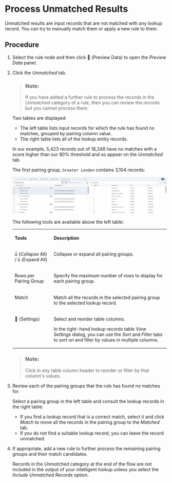 <!-- loio35fbb44d62e7498bb54461d3a4d460d5 -->

<link rel="stylesheet" type="text/css" href="../css/sap-icons.css"/>

# Process Unmatched Results

Unmatched results are input records that are not matched with any lookup record. You can try to manually match them or apply a new rule to them.



<a name="loio35fbb44d62e7498bb54461d3a4d460d5__steps_hmz_25d_cqb"/>

## Procedure

1.  Select the rule node and then click <span class="FPA-icons"></span> \(Preview Data\) to open the *Preview Data* panel.

2.  Click the *Unmatched* tab.

    > ### Note:  
    > If you have added a further rule to process the records in the *Unmatched* category of a rule, then you can review the records but you cannot process them.

    Two tables are displayed:

    -   The left table lists input records for which the rule has found no matches, grouped by pairing column value.
    -   The right table lists all of the lookup entity records.

    In our example, 5,423 records out of 18,248 have no matches with a score higher than our 80% threshold and so appear on the *Unmatched* tab.

    The first pairing group, `Greater London` contains 3,104 records:

    ![](images/IL_Results_-_Unmatched_e47ed9b.png)

    The following tools are available above the left table:


    <table>
    <tr>
    <th valign="top">

    Tools


    
    </th>
    <th valign="top">

    Description


    
    </th>
    </tr>
    <tr>
    <td valign="top">

    <span class="SAP-icons"></span> \(Collapse All\) / <span class="SAP-icons"></span> \(Expand All\)


    
    </td>
    <td valign="top">

    Collapse or expand all pairing groups.


    
    </td>
    </tr>
    <tr>
    <td valign="top">

    Rows per Pairing Group


    
    </td>
    <td valign="top">

    Specify the maximum number of rows to display for each pairing group.


    
    </td>
    </tr>
    <tr>
    <td valign="top">

    Match


    
    </td>
    <td valign="top">

    Match all the records in the selected pairing group to the selected lookup record.


    
    </td>
    </tr>
    <tr>
    <td valign="top">

    <span class="FPA-icons"></span> \(Settings\)


    
    </td>
    <td valign="top">

    Select and reorder table columns. 

    In the right-hand lookup records table *View Settings* dialog, you can use the *Sort* and *Filter* tabs to sort on and filter by values in multiple columns.


    
    </td>
    </tr>
    </table>
    
    > ### Note:  
    > Click in any table column header to reorder or filter by that column's values.

3.  Review each of the pairing groups that the rule has found no matches for.

    Select a pairing group in the left table and consult the lookup records in the right table:

    -   If you find a lookup record that is a correct match, select it and click *Match* to move all the records in the pairing group to the *Matched* tab.
    -   If you do not find a suitable lookup record, you can leave the record unmatched.

4.  If appropriate, add a new rule to further process the remaining pairing groups and their match candidates.

    Records in the *Unmatched* category at the end of the flow are not included in the output of your intelligent lookup unless you select the *Include Unmatched Records* option.



